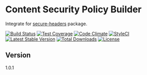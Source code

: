# Content Security Policy Builder

Integrate for [secure-headers](https://github.com/BePsvPT/secure-headers) package.

[![Build Status](https://travis-ci.org/BePsvPT/csp-builder.svg?branch=master)](https://travis-ci.org/BePsvPT/csp-builder)
[![Test Coverage](https://codeclimate.com/github/BePsvPT/csp-builder/badges/coverage.svg)](https://codeclimate.com/github/BePsvPT/csp-builder/coverage)
[![Code Climate](https://codeclimate.com/github/BePsvPT/csp-builder/badges/gpa.svg)](https://codeclimate.com/github/BePsvPT/csp-builder)
[![StyleCI](https://styleci.io/repos/97476326/shield)](https://styleci.io/repos/97476326)
[![Latest Stable Version](https://poser.pugx.org/bepsvpt/csp-builder/v/stable?format=flat-square)](https://packagist.org/packages/bepsvpt/csp-builder)
[![Total Downloads](https://poser.pugx.org/bepsvpt/csp-builder/downloads?format=flat-square)](https://packagist.org/packages/bepsvpt/csp-builder)
[![License](https://poser.pugx.org/bepsvpt/csp-builder/license?format=flat-square)](https://packagist.org/packages/bepsvpt/csp-builder)

## Version

1.0.1
